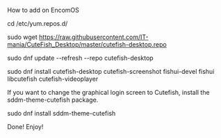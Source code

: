 How to add on EncomOS

cd /etc/yum.repos.d/

sudo wget https://raw.githubusercontent.com/IT-mania/CuteFish_Desktop/master/cutefish-desktop.repo

sudo dnf update --refresh --repo cutefish-desktop

sudo dnf install cutefish-desktop cutefish-screenshot fishui-devel fishui libcutefish cutefish-videoplayer

If you want to change the graphical login screen to Cutefish, install the sddm-theme-cutefish package.

sudo dnf install sddm-theme-cutefish

Done! Enjoy!
